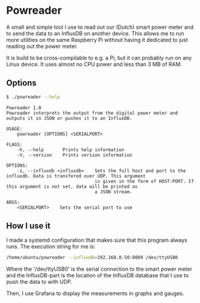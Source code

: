 # Powreader
A small and simple tool I use to read out our (Dutch) smart power meter and to
send the data to an InfluxDB on another device. This allows me to run more 
utilities on the same Raspberry Pi without having it dedicated to just reading
out the power meter.

It is build to be cross-compilable to e.g. a Pi, but it can probably run on any
Linux device. It uses almost no CPU power and less than 3 MB of RAM.

## Options
```bash
$ ./powreader --help
```
```
Powreader 1.0
Powreader interprets the output from the digital power meter and outputs it in JSON or pushes it to an InfluxDB.

USAGE:
    powreader [OPTIONS] <SERIALPORT>

FLAGS:
    -h, --help       Prints help information
    -V, --version    Prints version information

OPTIONS:
    -i, --influxdb <influxdb>    Sets the full host and port to the influxdb. Data is transfered over UDP. This argument
                                 is given in the form of HOST:PORT. If this argument is not set, data will be printed as
                                 a JSON stream.

ARGS:
    <SERIALPORT>    Sets the serial port to use
```

## How I use it
I made a systemd configuration that makes sure that this program always runs. The execution string for me is:
```bash
/home/ubuntu/powreader --influxdb=192.168.0.50:8089 /dev/ttyUSB0
```

Where the '/dev/ttyUSB0' is the serial connection to the smart power meter and the InfluxDB-part is the location of the InfluxDB database that I use to push the data to with UDP.

Then, I use Grafana to display the measurements in graphs and gauges.